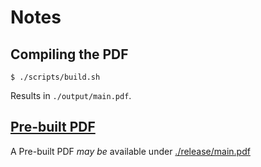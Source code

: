# Notes

## Compiling the PDF

```shell
$ ./scripts/build.sh
```

Results in `./output/main.pdf`. 

## [Pre-built PDF](./release/main.pdf)
A Pre-built PDF *may be* available under [./release/main.pdf](./release/main.pdf)

